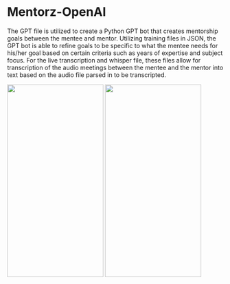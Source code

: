 # Mentorz-OpenAI

The GPT file is utilized to create a Python GPT bot that creates mentorship goals between the mentee and mentor. Utilizing training files in JSON, the GPT 
bot is able to refine goals to be specific to what the mentee needs for his/her goal based on certain criteria such as years of expertise and subject focus. For the live transcription and whisper file, these files allow for transcription of the audio meetings between the mentee and the mentor into text based on the audio file parsed in to be transcripted.

<img src="https://github.com/efang12-stack/Mentorz-OpenAI/assets/122645724/83340885-0deb-4e6c-beb0-d93dd3f9b929" width="224" height="448">
<img src="https://github.com/efang12-stack/Mentorz-OpenAI/assets/122645724/edae8bb8-7fa1-4fb9-9072-6dd60341011a" width="224" height="448">

